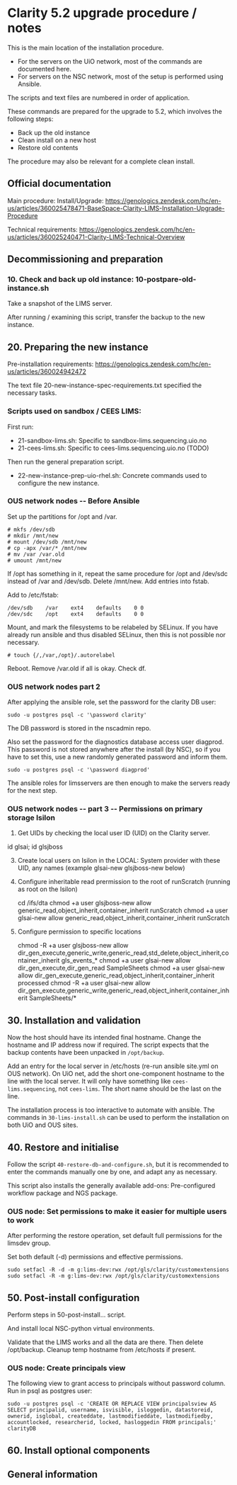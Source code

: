 # Clarity 5.2 upgrade procedure / notes

This is the main location of the installation procedure.

* For the servers on the UiO network, most of the commands are documented here.
* For servers on the NSC network, most of the setup is performed using Ansible.

The scripts and text files are numbered in order of application.

These commands are prepared for the upgrade to 5.2, which involves the following steps:

* Back up the old instance
* Clean install on a new host
* Restore old contents

The procedure may also be relevant for a complete clean install.


## Official documentation

Main procedure: Install/Upgrade: https://genologics.zendesk.com/hc/en-us/articles/360025478471-BaseSpace-Clarity-LIMS-Installation-Upgrade-Procedure

Technical requirements: https://genologics.zendesk.com/hc/en-us/articles/360025240471-Clarity-LIMS-Technical-Overview


## Decommissioning and preparation

### 10. Check and back up old instance: 10-postpare-old-instance.sh

Take a snapshot of the LIMS server.

After running / examining this script, transfer the backup to the new instance.


## 20. Preparing the new instance

Pre-installation requirements: https://genologics.zendesk.com/hc/en-us/articles/360024942472

The text file 20-new-instance-spec-requirements.txt specified the necessary tasks.

### Scripts used on sandbox / CEES LIMS:

First run:

* 21-sandbox-lims.sh: Specific to sandbox-lims.sequencing.uio.no
* 21-cees-lims.sh: Specific to cees-lims.sequencing.uio.no (TODO)

Then run the general preparation script.

* 22-new-instance-prep-uio-rhel.sh: Concrete commands used to configure the new instance.


### OUS network nodes -- Before Ansible

Set up the partitions for /opt and /var.

    # mkfs /dev/sdb
    # mkdir /mnt/new
    # mount /dev/sdb /mnt/new
    # cp -apx /var/* /mnt/new
    # mv /var /var.old
    # umount /mnt/new

If /opt has something in it, repeat the same procedure for /opt and /dev/sdc instead of
/var and /dev/sdb. Delete /mnt/new. Add entries into fstab.

Add to /etc/fstab:

    /dev/sdb	/var	ext4	defaults	0 0
    /dev/sdc	/opt	ext4	defaults	0 0

Mount, and mark the filesystems to be relabeled by SELinux. If you have already run ansible
and thus disabled SELinux, then this is not possible nor necessary.

    # touch {/,/var,/opt}/.autorelabel

Reboot. Remove /var.old if all is okay. Check df.

### OUS network nodes part 2

After applying the ansible role, set the password for the clarity DB user:

    sudo -u postgres psql -c '\password clarity'

The DB password is stored in the nscadmin repo.

Also set the password for the diagnostics database access user diagprod. This password is not
stored anywhere after the install (by NSC), so if you have to set this, use a new randomly
generated password and inform them.

    sudo -u postgres psql -c '\password diagprod'

The ansible roles for limsservers are then enough to make the servers ready for the next
step.

### OUS network nodes -- part 3 -- Permissions on primary storage Isilon

1. Get UIDs by checking the local user ID (UID) on the Clarity server.

id glsai; id glsjboss

3. Create local users on Isilon in the LOCAL: System provider with these UID, any names (example glsai-new glsjboss-new below)

2. Configure inheritable read prermission to the root of runScratch (running as root on the Isilon)

    cd /ifs/dta
    chmod +a user glsjboss-new allow generic_read,object_inherit,container_inherit runScratch
    chmod +a user glsai-new allow generic_read,object_inherit,container_inherit runScratch

3. Configure permission to specific locations

    chmod -R +a user glsjboss-new allow dir_gen_execute,generic_write,generic_read,std_delete,object_inherit,container_inherit gls_events_*
    chmod +a user glsai-new allow dir_gen_execute,dir_gen_read SampleSheets
    chmod +a user glsai-new allow dir_gen_execute,generic_read,object_inherit,container_inherit processed
    chmod -R +a user glsai-new allow dir_gen_execute,generic_write,generic_read,object_inherit,container_inherit SampleSheets/*


## 30. Installation and validation

Now the host should have its intended final hostname. Change the hostname and IP address now if
required. The script expects that the backup contents have been unpacked in `/opt/backup`.

Add an entry for the local server in /etc/hosts (re-run ansible site.yml on OUS network). On
UiO net, add the short one-component hostname to the line with the local server. It will only
have something like `cees-lims.sequencing`, not `cees-lims`. The short name should be the
last on the line.

The installation process is too interactive to automate with ansible. The commands in
`30-lims-install.sh` can be used to perform the installation on both UiO and OUS sites.


## 40. Restore and initialise

Follow the script `40-restore-db-and-configure.sh`, but it is recommended to enter the
commands manually one by one, and adapt any as necessary.

This script also installs the generally available add-ons: Pre-configured workflow package
and NGS package.



### OUS node: Set permissions to make it easier for multiple users to work

After performing the restore operation, set default full permissions for the limsdev group.

Set both default (-d) permissions and effective permissions.

    sudo setfacl -R -d -m g:lims-dev:rwx /opt/gls/clarity/customextensions
    sudo setfacl -R -m g:lims-dev:rwx /opt/gls/clarity/customextensions


## 50. Post-install configuration

Perform steps in 50-post-install... script.

And install local NSC-python virtual environments.

Validate that the LIMS works and all the data are there. Then delete /opt/backup. Cleanup temp hostname
from /etc/hosts if present.

### OUS node: Create principals view

The following view to grant access to principals without password column. Run in psql as
postgres user:

    sudo -u postgres psql -c 'CREATE OR REPLACE VIEW principalsview AS SELECT principalid, username, isvisible, isloggedin, datastoreid, ownerid, isglobal, createddate, lastmodifieddate, lastmodifiedby, accountlocked, researcherid, locked, hasloggedin FROM principals;' clarityDB


## 60. Install optional components


## General information

